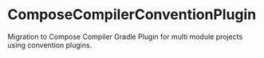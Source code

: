 # ComposeCompilerConventionPlugin
Migration to Compose Compiler Gradle Plugin for multi module projects using convention plugins.
